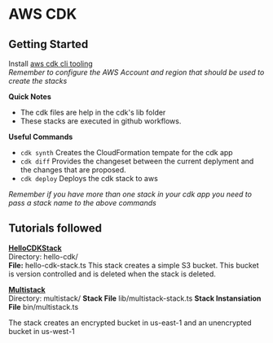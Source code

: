 # AWS CDK
## Getting Started
Install [aws cdk cli tooling](https://docs.aws.amazon.com/cdk/v2/guide/getting_started.html)   
*Remember to configure the AWS Account and region that should be used to create the stacks*

__Quick Notes__
- The cdk files are help in the cdk's lib folder
- These stacks are executed in github workflows.   

__Useful Commands__
- ```cdk synth``` Creates the CloudFormation tempate for the cdk app
- ```cdk diff``` Provides the changeset between the current deplyment and the changes that are proposed. 
- ```cdk deploy``` Deploys the cdk stack to aws   

*Remember if you have more than one stack in your cdk app you need to pass a stack name to the above commands*


## Tutorials followed 
[**HelloCDKStack**](https://docs.aws.amazon.com/cdk/v2/guide/hello_world.html)   
Directory: hello-cdk/   
__File:__ hello-cdk-stack.ts
This stack creates a simple S3 bucket. This bucket is version controlled and is deleted when the stack is deleted. 

[**Multistack**](https://docs.aws.amazon.com/cdk/v2/guide/stack_how_to_create_multiple_stacks.html)   
Directory: multistack/ 
__Stack File__ lib/multistack-stack.ts
__Stack Instansiation File__ bin/multistack.ts

The stack creates an encrypted bucket in us-east-1 and an unencrypted bucket in us-west-1